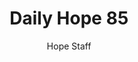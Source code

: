 ---
image: /assets/img/daily-hope-default-artwork.png
title: Daily Hope 85
number: 85
categories:
  - Daily Hope
author: Hope Staff
notes: Daily Hope 85
embed: >-
  <iframe style="border-radius:12px" src="https://open.spotify.com/embed/episode/7pRXvHBpyFwded2x13gSpL?utm_source=generator" width="100%" height="352" frameBorder="0" allowfullscreen="" allow="autoplay; clipboard-write; encrypted-media; fullscreen; picture-in-picture" loading="lazy"></iframe>
---